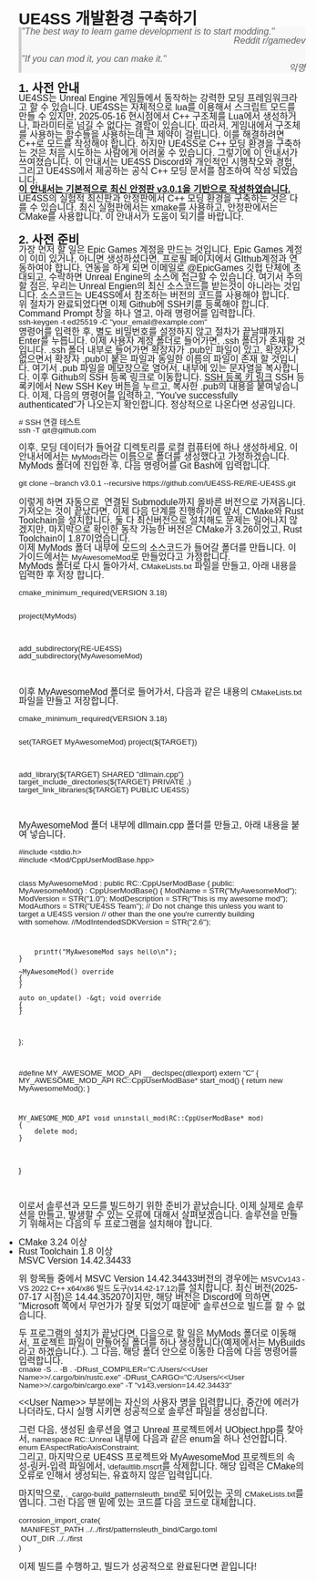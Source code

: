 <h1 style="min-height: 1em; margin: 0; padding: 0; font-family: Helvetica, Arial, sans-serif; line-height: 1.0;">UE4SS 개발환경 구축하기</h1>
<div style="min-height: 1em; margin: 0; padding: 0; font-family: Helvetica, Arial, sans-serif; font-size: 16px; line-height: 1.0;">
<blockquote style="font-family: Helvetica, Arial, sans-serif; line-height: 1.0; margin: 0; padding: 0; border-left: 5px solid #ccc; background-color: #f8f8f8; position: relative; z-index: 1; min-height: 1em;">
<div style="min-height: 1em; margin: 0; padding: 0; font-family: Helvetica, Arial, sans-serif; font-size: 16px; line-height: 1.0;">​<em style="min-height: 1em; margin: 0; padding: 0; font-family: Helvetica, Arial, sans-serif; line-height: 1.0;">"The best way to learn game development is to start modding."<br style="min-height: 1em; margin: 0; padding: 0; font-family: Helvetica, Arial, sans-serif; line-height: 1.0;"></em></div>
<div style="min-height: 1em; margin: 0; padding: 0; font-family: Helvetica, Arial, sans-serif; font-size: 16px; line-height: 1.0; text-align: right;"><em style="min-height: 1em; margin: 0; padding: 0; font-family: Helvetica, Arial, sans-serif; line-height: 1.0;">Reddit r/gamedev</em>​</div>
<div style="min-height: 1em; margin: 0; padding: 0; font-family: Helvetica, Arial, sans-serif; font-size: 16px; line-height: 1.0; text-align: right;">​</div>
<div style="min-height: 1em; margin: 0; padding: 0; font-family: Helvetica, Arial, sans-serif; font-size: 16px; line-height: 1.0; text-align: left;"><em style="min-height: 1em; margin: 0; padding: 0; font-family: Helvetica, Arial, sans-serif; line-height: 1.0;">"If you can mod it, you can make it."<br style="min-height: 1em; margin: 0; padding: 0; font-family: Helvetica, Arial, sans-serif; line-height: 1.0;"></em>
<div style="min-height: 1em; margin: 0; padding: 0; font-family: Helvetica, Arial, sans-serif; font-size: 16px; line-height: 1.0; text-align: right;"><em style="min-height: 1em; margin: 0; padding: 0; font-family: Helvetica, Arial, sans-serif; line-height: 1.0;">익명</em></div>
</div>
</blockquote>
</div>
<div style="min-height: 1em; margin: 0; padding: 0; font-family: Helvetica, Arial, sans-serif; font-size: 16px; line-height: 1.0;">​</div>
<h2 style="min-height: 1em; margin: 0; padding: 0; font-family: Helvetica, Arial, sans-serif; line-height: 1.0;">1. 사전 안내</h2>
<div style="min-height: 1em; margin: 0; padding: 0; font-family: Helvetica, Arial, sans-serif; font-size: 16px; line-height: 1.0;">UE4SS는 Unreal Engine 게임들에서 동작하는 강력한 모딩 프레임워크라고 할 수 있습니다. UE4SS는 자체적으로 lua를 이용해서 스크립트 모드를 만들 수 있지만, 2025-05-16 현시점에서 C++ 구조체를 Lua에서 생성하거나, 파라미터로 넘길 수 없다는 결함이 있습니다. 따라서, 게임내에서 구조체를 사용하는 함수들을 사용하는데 큰 제약이 걸립니다. 이를 해결하려면 C++로 모드를 작성해야 합니다. 하지만 UE4SS로 C++ 모딩 환경을 구축하는 것은 처음 시도하는 사람에게 어려울 수 있습니다. 그렇기에 이 안내서가 쓰여졌습니다. 이 안내서는 UE4SS Discord와 개인적인 시행착오와 경험, 그리고 UE4SS에서 제공하는 공식 C++ 모딩 문서를 참조하여 작성 되었습니다.</div>
<div style="min-height: 1em; margin: 0; padding: 0; font-family: Helvetica, Arial, sans-serif; font-size: 16px; line-height: 1.0;"><span style="min-height: 1em; margin: 0; padding: 0; font-family: Helvetica, Arial, sans-serif; line-height: 1.0; text-decoration: underline;"><strong style="min-height: 1em; margin: 0; padding: 0; font-family: Helvetica, Arial, sans-serif; line-height: 1.0;">이 안내서는 기본적으로 최신 안정판 v3.0.1을 기반으로 작성하였습니다.</strong></span> UE4SS의 실험적 최신판과 안정판에서 C++ 모딩 환경을 구축하는 것은 다를 수 있습니다. 최신 실험판에서는 xmake를 사용하고, 안정판에서는 CMake를 사용합니다. 이 안내서가 도움이 되기를 바랍니다.</div>
<h2 style="min-height: 1em; margin: 0; padding: 0; font-family: Helvetica, Arial, sans-serif; line-height: 1.0;">​</h2>
<h2 style="min-height: 1em; margin: 0; padding: 0; font-family: Helvetica, Arial, sans-serif; line-height: 1.0;">2. 사전 준비</h2>
<div style="min-height: 1em; margin: 0; padding: 0; font-family: Helvetica, Arial, sans-serif; font-size: 16px; line-height: 1.0;">가장 먼저 할 일은 Epic Games 계정을 만드는 것입니다. Epic Games 계정이 이미 있거나, 아니면 생성하셨다면, 프로필 페이지에서 GIthub계정과 연동하여야 합니다. 연동을 하게 되면 이메일로 @EpicGames 깃헙 단체에 초대되고, 수락하면 Unreal Engine의 소스에 접근할 수 있습니다. 여기서 주의할 점은, 우리는 Unreal Engien의 최신 소스코드를 받는것이 아니라는 것입니다. 소스코드는 UE4SS에서 참조하는 버전의 코드를 사용해야 합니다.</div>
<div style="min-height: 1em; margin: 0; padding: 0; font-family: Helvetica, Arial, sans-serif; font-size: 16px; line-height: 1.0;">위 절차가 완료되었다면 이제 Github에 SSH키를 등록해야 합니다. Command Prompt 창을 하나 열고, 아래 명령어를 입력합니다.</div>
<div style="min-height: 1em; margin: 0; padding: 0; font-family: Helvetica, Arial, sans-serif; font-size: 16px; line-height: 1.0;">
<pre class="language-markup" style="display: block; min-height: 1em; margin: 0; padding: 0; font-family: Helvetica, Arial, sans-serif; line-height: 1.0;"><code style="display: block; min-height: 1em; margin: 0; padding: 0; font-family: Helvetica, Arial, sans-serif; line-height: 1;">ssh-keygen -t ed25519 -C "your_email@example.com"</code></pre>
</div>
<div style="min-height: 1em; margin: 0; padding: 0; font-family: Helvetica, Arial, sans-serif; font-size: 16px; line-height: 1.0;">명령어를 입력한 후, 별도 비밀번호를 설정하지 않고 절차가 끝날떄까지 Enter를 누릅니다.&nbsp;이제 사용자 계정 폴더로 들어가면, .ssh 폴더가 존재할 것입니다. .ssh 폴더 내부로 들어가면 확장자가 .pub인 파일이 있고, 확장자가 없으면서 확장자 .pub이 붙은 파일과 동일한 이름의 파일이 존재 할 것입니다. 여기서 .pub 파일을 메모장으로 열어서, 내부에 있는 문자열을 복사합니다. 이후 Github의 SSH 등록 링크로 이동합니다. <a href="https://github.com/settings/keys" style="min-height: 1em; margin: 0; padding: 0; font-family: Helvetica, Arial, sans-serif; line-height: 1.0;">SSH 등록 키 링크</a> SSH 등록키에서 New SSH Key 버튼을 누르고, 복사한 .pub의 내용을 붙여넣습니다. 이제, 다음의 명령어를 입력하고, "You've successfully authenticated"가 나오는지 확인합니다. 정상적으로 나온다면 성공입니다.</div>
<div style="min-height: 1em; margin: 0; padding: 0; font-family: Helvetica, Arial, sans-serif; font-size: 16px; line-height: 1.0;">​</div>
<div style="min-height: 1em; margin: 0; padding: 0; font-family: Helvetica, Arial, sans-serif; font-size: 16px; line-height: 1.0;">
<pre class="language-markup" style="display: block; min-height: 1em; margin: 0; padding: 0; font-family: Helvetica, Arial, sans-serif; line-height: 1.0;"><code style="display: block; min-height: 1em; margin: 0; padding: 0; font-family: Helvetica, Arial, sans-serif; line-height: 1;"># SSH 연결 테스트
ssh -T git@github.com</code></pre>
</div>
<div style="min-height: 1em; margin: 0; padding: 0; font-family: Helvetica, Arial, sans-serif; font-size: 16px; line-height: 1.0;">​</div>
<div style="min-height: 1em; margin: 0; padding: 0; font-family: Helvetica, Arial, sans-serif; font-size: 16px; line-height: 1.0;">이후, 모딩 데이터가 들어갈 디렉토리를 로컬 컴퓨터에 하나 생성하세요. 이 안내서에서는&nbsp;<code style="min-height: 1em; margin: 0; padding: 0; font-family: Helvetica, Arial, sans-serif; line-height: 1.0;">MyMods</code>라는 이름으로 폴더를 생성했다고 가정하겠습니다. MyMods 폴더에 진입한 후, 다음 명령어를 Git Bash에 입력합니다.</div>
<div style="min-height: 1em; margin: 0; padding: 0; font-family: Helvetica, Arial, sans-serif; font-size: 16px; line-height: 1.0;">
<div style="min-height: 1em; margin: 0; padding: 0; font-family: Helvetica, Arial, sans-serif; font-size: 16px; line-height: 1.0;">​</div>
<pre class="language-markup" style="display: block; min-height: 1em; margin: 0; padding: 0; font-family: Helvetica, Arial, sans-serif; line-height: 1.0;"><code style="display: block; min-height: 1em; margin: 0; padding: 0; font-family: Helvetica, Arial, sans-serif; line-height: 1;">git clone --branch v3.0.1 --recursive https://github.com/UE4SS-RE/RE-UE4SS.git</code></pre>
</div>
<div style="min-height: 1em; margin: 0; padding: 0; font-family: Helvetica, Arial, sans-serif; font-size: 16px; line-height: 1.0;">​</div>
<div style="min-height: 1em; margin: 0; padding: 0; font-family: Helvetica, Arial, sans-serif; font-size: 16px; line-height: 1.0;">이렇게 하면 자동으로&nbsp; 연결된 Submodule까지 올바른 버전으로 가져옵니다. 가져오는 것이 끝났다면, 이제 다음 단계를 진행하기에 앞서, CMake와 Rust Toolchain을 설치합니다. 둘 다 최신버전으로 설치해도 문제는 일어나지 않겠지만, 마지막으로 확인한 동작 가능한 버전은 CMake가 3.26이었고, Rust Toolchain이 1.87이었습니다.</div>
<div style="min-height: 1em; margin: 0; padding: 0; font-family: Helvetica, Arial, sans-serif; font-size: 16px; line-height: 1.0;">이제 MyMods 폴더 내부에 모드의 소스코드가 들어갈 폴더를 만듭니다. 이 가이드에서는 <code style="min-height: 1em; margin: 0; padding: 0; font-family: Helvetica, Arial, sans-serif; line-height: 1.0;">MyAwesomeMod</code>로 만들었다고 가정합니다.</div>
<div style="min-height: 1em; margin: 0; padding: 0; font-family: Helvetica, Arial, sans-serif; font-size: 16px; line-height: 1.0;">MyMods 폴더로 다시 돌아가서,&nbsp;<code style="min-height: 1em; margin: 0; padding: 0; font-family: Helvetica, Arial, sans-serif; line-height: 1.0;">CMakeLists.txt</code> 파일을 만들고, 아래 내용을 입력한 후 저장 합니다.</div>
<div style="min-height: 1em; margin: 0; padding: 0; font-family: Helvetica, Arial, sans-serif; font-size: 16px; line-height: 1.0;">​</div>
<div style="min-height: 1em; margin: 0; padding: 0; font-family: Helvetica, Arial, sans-serif; font-size: 16px; line-height: 1.0;">
<pre class="language-markup" style="display: block; min-height: 1em; margin: 0; padding: 0; font-family: Helvetica, Arial, sans-serif; line-height: 1.0;"><code style="display: block; min-height: 1em; margin: 0; padding: 0; font-family: Helvetica, Arial, sans-serif; line-height: 1;">cmake_minimum_required(VERSION 3.18)

project(MyMods)

add_subdirectory(RE-UE4SS)
add_subdirectory(MyAwesomeMod)</code></pre>

</div>
<div style="min-height: 1em; margin: 0; padding: 0; font-family: Helvetica, Arial, sans-serif; font-size: 16px; line-height: 1.0;">​</div>
<div style="min-height: 1em; margin: 0; padding: 0; font-family: Helvetica, Arial, sans-serif; font-size: 16px; line-height: 1.0;">이후 MyAwesomeMod 폴더로 들어가서, 다음과 같은 내용의&nbsp;<code style="min-height: 1em; margin: 0; padding: 0; font-family: Helvetica, Arial, sans-serif; line-height: 1.0;">CMakeLists.txt</code>파일을 만들고 저장합니다.</div>
<div style="min-height: 1em; margin: 0; padding: 0; font-family: Helvetica, Arial, sans-serif; font-size: 16px; line-height: 1.0;">​</div>
<div style="min-height: 1em; margin: 0; padding: 0; font-family: Helvetica, Arial, sans-serif; font-size: 16px; line-height: 1.0;">
<pre class="language-markup" style="display: block; min-height: 1em; margin: 0; padding: 0; font-family: Helvetica, Arial, sans-serif; line-height: 1.0;"><code style="display: block; min-height: 1em; margin: 0; padding: 0; font-family: Helvetica, Arial, sans-serif; line-height: 1;">cmake_minimum_required(VERSION 3.18)

set(TARGET MyAwesomeMod)
project(${TARGET})

add_library(${TARGET} SHARED "dllmain.cpp")
target_include_directories(${TARGET} PRIVATE .)
target_link_libraries(${TARGET} PUBLIC UE4SS)</code></pre>

</div>
<div style="min-height: 1em; margin: 0; padding: 0; font-family: Helvetica, Arial, sans-serif; font-size: 16px; line-height: 1.0;">​</div>
<div style="min-height: 1em; margin: 0; padding: 0; font-family: Helvetica, Arial, sans-serif; font-size: 16px; line-height: 1.0;">MyAwesomeMod 폴더 내부에 dllmain.cpp 폴더를 만들고, 아래 내용을 붙여 넣습니다.</div>
<div style="min-height: 1em; margin: 0; padding: 0; font-family: Helvetica, Arial, sans-serif; font-size: 16px; line-height: 1.0;">​</div>
<div style="min-height: 1em; margin: 0; padding: 0; font-family: Helvetica, Arial, sans-serif; font-size: 16px; line-height: 1.0;">
<pre class="language-markup" style="display: block; min-height: 1em; margin: 0; padding: 0; font-family: Helvetica, Arial, sans-serif; line-height: 1.0;"><code style="display: block; min-height: 1em; margin: 0; padding: 0; font-family: Helvetica, Arial, sans-serif; line-height: 1;">#include &lt;stdio.h&gt;
#include &lt;Mod/CppUserModBase.hpp&gt;

class MyAwesomeMod : public RC::CppUserModBase
{
public:
MyAwesomeMod() : CppUserModBase()
{
ModName = STR("MyAwesomeMod");
ModVersion = STR("1.0");
ModDescription = STR("This is my awesome mod");
ModAuthors = STR("UE4SS Team");
// Do not change this unless you want to target a UE4SS version
// other than the one you're currently building with somehow.
//ModIntendedSDKVersion = STR("2.6");

        printf("MyAwesomeMod says hello\n");
    }

    ~MyAwesomeMod() override
    {
    }

    auto on_update() -&gt; void override
    {
    }

};

#define MY_AWESOME_MOD_API \_\_declspec(dllexport)
extern "C"
{
MY_AWESOME_MOD_API RC::CppUserModBase\* start_mod()
{
return new MyAwesomeMod();
}

    MY_AWESOME_MOD_API void uninstall_mod(RC::CppUserModBase* mod)
    {
        delete mod;
    }

}</code></pre>

</div>
<div style="min-height: 1em; margin: 0; padding: 0; font-family: Helvetica, Arial, sans-serif; font-size: 16px; line-height: 1.0;">​</div>
<div style="min-height: 1em; margin: 0; padding: 0; font-family: Helvetica, Arial, sans-serif; font-size: 16px; line-height: 1.0;">이로서 솔루션과 모드를 빌드하기 위한 준비가 끝났습니다. 이제 실제로 솔루션을 만들고, 발생할 수 있는 오류에 대해서 살펴보겠습니다. 솔루션을 만들기 위해서는 다음의 두 프로그램을 설치해야 합니다.</div>
<div style="min-height: 1em; margin: 0; padding: 0; font-family: Helvetica, Arial, sans-serif; font-size: 16px; line-height: 1.0;">​</div>
<ul style="min-height: 1em; margin: 0; padding: 0; font-family: Helvetica, Arial, sans-serif; line-height: 1.0;">
<li style="margin: 0; padding: 0; min-height: 1em; font-family: Helvetica, Arial, sans-serif; font-size: 16px; line-height: 1;">CMake 3.24 이상</li>
<li style="margin: 0; padding: 0; min-height: 1em; font-family: Helvetica, Arial, sans-serif; font-size: 16px; line-height: 1;">Rust Toolchain 1.8 이상</li>
</ul>
<div style="margin: 0; padding: 0; min-height: 1em; font-family: Helvetica, Arial, sans-serif; font-size: 16px; line-height: 1;">MSVC Version 14.42.34433</div>
<div style="margin: 0; padding: 0; min-height: 1em; font-family: Helvetica, Arial, sans-serif; font-size: 16px; line-height: 1;">​</div>
<div style="margin: 0; padding: 0; min-height: 1em; font-family: Helvetica, Arial, sans-serif; font-size: 16px; line-height: 1;">위 항목들 중에서 MSVC Version 14.42.34433버전의 경우에는 <code style="min-height: 1em; margin: 0; padding: 0; font-family: Helvetica, Arial, sans-serif; line-height: 1.0;">MSVCv143 - VS 2022 C++ x64/x86 빌드 도구(v14.42-17.12)</code>를 설치합니다. 최신 버전(2025-07-17 시점)은 14.44.35207이지만, 해당 버전은 Discord에 의하면, "Microsoft 쪽에서 무언가가 잘못 되었기 때문에" 솔루션으로 빌드를 할 수 없습니다.</div>
<div style="margin: 0; padding: 0; min-height: 1em; font-family: Helvetica, Arial, sans-serif; font-size: 16px; line-height: 1;">​</div>
<div style="margin: 0; padding: 0; min-height: 1em; font-family: Helvetica, Arial, sans-serif; font-size: 16px; line-height: 1;">두 프로그램의 설치가 끝났다면, 다음으로 할 일은 MyMods 폴더로 이동해서, 프로젝트 파일이 만들어질 폴더를 하나 생성합니다(예제에서는 MyBuilds라고 하겠습니다.). 그 다음, 해당 폴더 안으로 이동한 다음에 다음 명령어를 입력합니다.</div>
<div style="margin: 0; padding: 0; min-height: 1em; font-family: Helvetica, Arial, sans-serif; font-size: 16px; line-height: 1;"><code style="min-height: 1em; margin: 0; padding: 0; font-family: Helvetica, Arial, sans-serif; line-height: 1.0;">cmake -S .. -B . -DRust_COMPILER="C:/Users/&lt;&lt;User Name&gt;&gt;/.cargo/bin/rustc.exe" -DRust_CARGO="C:/Users/&lt;&lt;User Name&gt;&gt;/.cargo/bin/cargo.exe" -T "v143,version=14.42.34433"</code></div>
<div style="margin: 0; padding: 0; min-height: 1em; font-family: Helvetica, Arial, sans-serif; font-size: 16px; line-height: 1;">​</div>
<div style="margin: 0; padding: 0; min-height: 1em; font-family: Helvetica, Arial, sans-serif; font-size: 16px; line-height: 1;">&lt;&lt;User Name&gt;&gt; 부분에는 자신의 사용자 명을 입력합니다. 중간에 에러가 나더라도, 다시 실행 시키면 성공적으로 솔루션 파일을 생성합니다.</div>
<div style="margin: 0; padding: 0; min-height: 1em; font-family: Helvetica, Arial, sans-serif; font-size: 16px; line-height: 1;">​</div>
<div style="margin: 0; padding: 0; min-height: 1em; font-family: Helvetica, Arial, sans-serif; font-size: 16px; line-height: 1;">그런 다음, 생성된 솔루션을 열고 Unreal 프로젝트에서 UObject.hpp를 찾아서, <code style="min-height: 1em; margin: 0; padding: 0; font-family: Helvetica, Arial, sans-serif; line-height: 1.0;">namespace RC::Unreal</code> 내부에 다음과 같은 enum을 하나 선언합니다.</div>
<div style="margin: 0; padding: 0; min-height: 1em; font-family: Helvetica, Arial, sans-serif; font-size: 16px; line-height: 1;"><code style="min-height: 1em; margin: 0; padding: 0; font-family: Helvetica, Arial, sans-serif; line-height: 1.0;">enum EAspectRatioAxisConstraint;</code></div>
<div style="margin: 0; padding: 0; min-height: 1em; font-family: Helvetica, Arial, sans-serif; font-size: 16px; line-height: 1;">그리고, 마지막으로 UE4SS 프로젝트와 MyAwesomeMod 프로젝트의 속성-링커-입력 파일에서, <code style="min-height: 1em; margin: 0; padding: 0; font-family: Helvetica, Arial, sans-serif; line-height: 1.0;">\defaultlib.mscrt</code>를 삭제합니다. 해당 입력은 CMake의 오류로 인해서 생성되는, 유효하지 않은 입력입니다.</div>
<div style="margin: 0; padding: 0; min-height: 1em; font-family: Helvetica, Arial, sans-serif; font-size: 16px; line-height: 1;">​</div>
<div style="margin: 0; padding: 0; min-height: 1em; font-family: Helvetica, Arial, sans-serif; font-size: 16px; line-height: 1;">마지막으로, <code style="min-height: 1em; margin: 0; padding: 0; font-family: Helvetica, Arial, sans-serif; line-height: 1.0;">._cargo-build_patternsleuth_bind</code>로 되어있는 곳의 <code style="min-height: 1em; margin: 0; padding: 0; font-family: Helvetica, Arial, sans-serif; line-height: 1.0;">CMakeLists.txt</code>를 엽니다. 그런 다음 맨 밑에 있는 코드를 다음 코드로 대체합니다.</div>
<div style="margin: 0; padding: 0; min-height: 1em; font-family: Helvetica, Arial, sans-serif; font-size: 16px; line-height: 1;">
<div style="min-height: 1em; margin: 0; padding: 0; font-family: Helvetica, Arial, sans-serif; font-size: 16px; line-height: 1.0;">&#8203;</div>
<div style="min-height: 1em; margin: 0; padding: 0; font-family: Helvetica, Arial, sans-serif; font-size: 16px; line-height: 1.0;"><code style="min-height: 1em; margin: 0; padding: 0; font-family: Helvetica, Arial, sans-serif; line-height: 1.0;">corrosion_import_crate(</code></div>
<div style="min-height: 1em; margin: 0; padding: 0; font-family: Helvetica, Arial, sans-serif; font-size: 16px; line-height: 1.0;"><code style="min-height: 1em; margin: 0; padding: 0; font-family: Helvetica, Arial, sans-serif; line-height: 1.0;"><span style="min-height: 1em; margin: 0; padding: 0; font-family: Helvetica, Arial, sans-serif; line-height: 1.0; white-space: normal;"><span style="min-height: 1em; margin: 0; padding: 0; font-family: Helvetica, Arial, sans-serif; line-height: 1.0; white-space: pre;"> </span>MANIFEST_PATH ../../first/patternsleuth_bind/Cargo.toml</span></code></div>
<div style="min-height: 1em; margin: 0; padding: 0; font-family: Helvetica, Arial, sans-serif; font-size: 16px; line-height: 1.0;"><code style="min-height: 1em; margin: 0; padding: 0; font-family: Helvetica, Arial, sans-serif; line-height: 1.0;"><span style="min-height: 1em; margin: 0; padding: 0; font-family: Helvetica, Arial, sans-serif; line-height: 1.0; white-space: normal;"><span style="min-height: 1em; margin: 0; padding: 0; font-family: Helvetica, Arial, sans-serif; line-height: 1.0; white-space: pre;"> </span>OUT_DIR ../../first</span></code></div>
<div style="min-height: 1em; margin: 0; padding: 0; font-family: Helvetica, Arial, sans-serif; font-size: 16px; line-height: 1.0;"><code style="min-height: 1em; margin: 0; padding: 0; font-family: Helvetica, Arial, sans-serif; line-height: 1.0;">)</code></div>
</div>
<div style="margin: 0; padding: 0; min-height: 1em; font-family: Helvetica, Arial, sans-serif; font-size: 16px; line-height: 1;">​</div>
<div style="margin: 0; padding: 0; min-height: 1em; font-family: Helvetica, Arial, sans-serif; font-size: 16px; line-height: 1;">이제 빌드를 수행하고, 빌드가 성공적으로 완료된다면 끝입니다!</div>
